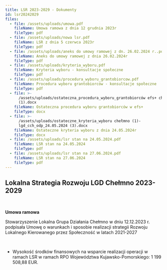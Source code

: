 ```yaml
---
title: LSR 2023-2029 - Dokumenty
id: lsr20242029
files:
  - file: /assets/uploads/umowa.pdf
    fileName: Umowa ramowa z dnia 12 grudnia 2023r
    fileType: pdf
  - file: /assets/uploads/nowa lsr.pdf
    fileName: LSR z dnia 5 czerwca 2023r
    fileType: pdf
  - file: /assets/uploads/aneks do umowy ramowej z dn. 26.02.2024 r..pdf
    fileName: Aneks do umowy ramowej z dnia 26.02.2024r
    fileType: pdf
  - file: /assets/uploads/kryteria_wyboru.pdf
    fileName: Kryteria wyboru - konsultacje społeczne
    fileType: pdf
  - file: /assets/uploads/procedura_wyboru_grantobiorcow.pdf
    fileName: Procedura wyboru grantobiorców - konsultacje społeczne
    fileType: pdf
  - file: >-
      /assets/uploads/ostateczna_procedura_wyboru_grantobiorców efs+ chełmno
      (1).docx
    fileName: Ostateczna procedura wyboru grantobiorców w efs+
    fileType: docx
  - file: >-
      /assets/uploads/ostateczne_kryteria_wyboru chełmno (1)-
      lgd_cch_odp_24.05.2024 (3).docx
    fileName: Ostateczne kryteria wyboru z dnia 24.05.2024r
    fileType: docx
  - file: /assets/uploads/lsr stan na 24.05.2024.pdf
    fileName: LSR stan na 24.05.2024
    fileType: pdf
  - file: /assets/uploads/lsr stan na 27.06.2024.pdf
    fileName: LSR stan na 27.06.2024
    fileType: pdf
---
```

## Lokalna Strategia Rozwoju LGD Chełmno 2023-2029

<br>

**Umowa ramowa**

Stowarzyszenie Lokalna Grupa Działania Chełmno w dniu 12.12.2023 r. podpisała Umowę o warunkach i sposobie realizacji strategii Rozwoju Lokalnego Kierowanego przez Społeczność w latach 2021-2027

<br>

* Wysokość środków finansowych na wsparcie realizacji operacji w ramach LSR w ramach RPO Województwa Kujawsko-Pomorskiego: 1 199 508,88 EUR.
